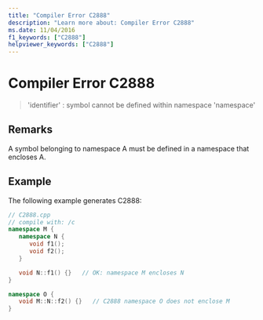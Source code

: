 ```yaml
---
title: "Compiler Error C2888"
description: "Learn more about: Compiler Error C2888"
ms.date: 11/04/2016
f1_keywords: ["C2888"]
helpviewer_keywords: ["C2888"]
---
```

# Compiler Error C2888

> 'identifier' : symbol cannot be defined within namespace 'namespace'

## Remarks

A symbol belonging to namespace A must be defined in a namespace that encloses A.

## Example

The following example generates C2888:

```cpp
// C2888.cpp
// compile with: /c
namespace M {
   namespace N {
      void f1();
      void f2();
   }

   void N::f1() {}   // OK: namespace M encloses N
}

namespace O {
   void M::N::f2() {}   // C2888 namespace O does not enclose M
}
```
